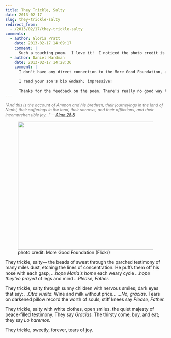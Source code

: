 ```yaml
---
title: They Trickle, Salty
date: 2013-02-17
slug: they-trickle-salty
redirect_from:
  - /2013/02/17/they-trickle-salty
comments:
  - author: Gloria Pratt
    date: 2013-02-17 14:09:17
    comment: |
      Such a touching poem.  I love it!  I noticed the photo credit is More Good Foundation.  Are you affiliated with them?  My son is the COO, and I do some volunteer editing for them.  BTW we both felt that your talk today was excellent.
  - author: Daniel Hardman
    date: 2013-02-17 14:28:36
    comment: |
      I don't have any direct connection to the More Good Foundation, although I "liked" them on Facebook and I think they're doing great stuff.
      
      I read your son's bio &mdash; impressive!
      
      Thanks for the feedback on the poem. There's really no good way to distill an experience as rich and varied as a mission down into a few words, so I decided to settle for one little glimpse. Happy memories. :-)
---
```

<p style="color:#777;font-size:90%;font-style:italic;">"And this is the account of Ammon and his brethren, their journeyings in the land of Nephi, their sufferings in the land, their sorrows, and their afflictions, and their incomprehensible joy..." —<a href="http://www.lds.org/scriptures/bofm/alma/28.8?lang=eng#7" target="_blank">Alma 28:8</a></p>


<figure><img alt="" src="http://farm5.staticflickr.com/4041/5135129491_00f93eea44.jpg" width="500" height="400" /><figcaption>photo credit: More Good Foundation (Flickr)</figcaption></figure>

<p class="poetry">They trickle, salty&mdash;
the beads of sweat
through the parched testimony
of many miles dust,
etching the lines of concentration.
He puffs them off his nose with each gasp,
<cite>...hope María's home</cite>
each weary cycle
<cite>...hope they've prayed</cite>
of legs and mind
<cite>...Please, Father.</cite>

They trickle, salty
through sunny children with nervous smiles;
dark eyes that say:
<cite>...Otra vuelta.</cite>
Wine and milk without price...
<cite>...No, gracias.</cite>
Tears on darkened pillow
record the worth of souls;
stiff knees say <cite>Please, Father.</cite>

They trickle, salty
with white clothes, open smiles,
the quiet majesty of peace-filled testimony.
They say <cite>Gracias.</cite>
The thirsty come, buy, and eat;
they say <cite>Lo haremos.</cite>

They trickle, sweetly,
forever,
tears of joy.</p>
